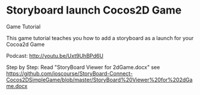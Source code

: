 Storyboard launch Cocos2D Game
=================

Game Tutorial

This game tutorial teaches you how to add a storyboard as a launch for your Cocoa2d Game 

Podcast: 
http://youtu.be/Uxt9UhBPd6U

Step by Step: 
Read "StoryBoard Viewer for 2dGame.docx" 
see https://github.com/ioscourse/StoryBoard-Connect-Cocos2DSimpleGame/blob/master/StoryBoard%20Viewer%20for%202dGame.docx

